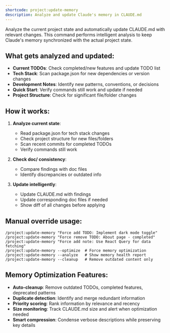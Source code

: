 ```yaml
---
shortcode: project:update-memory
description: Analyze and update Claude's memory in CLAUDE.md
---
```


Analyze the current project state and automatically update CLAUDE.md with relevant changes. This command performs intelligent analysis to keep Claude's memory synchronized with the actual project state.

## What gets analyzed and updated:
- **Current TODOs**: Check completed/new features and update TODO list
- **Tech Stack**: Scan package.json for new dependencies or version changes
- **Development Notes**: Identify new patterns, conventions, or decisions
- **Quick Start**: Verify commands still work and update if needed
- **Project Structure**: Check for significant file/folder changes

## How it works:
1. **Analyze current state**: 
   - Read package.json for tech stack changes
   - Check project structure for new files/folders
   - Scan recent commits for completed TODOs
   - Verify commands still work

2. **Check doc/ consistency**:
   - Compare findings with doc files
   - Identify discrepancies or outdated info

3. **Update intelligently**:
   - Update CLAUDE.md with findings
   - Update corresponding doc files if needed
   - Show diff of all changes before applying

## Manual override usage:
```
/project:update-memory "Force add TODO: Implement dark mode toggle"
/project:update-memory "Force remove TODO: About page - completed"
/project:update-memory "Force add note: Use React Query for data fetching"
/project:update-memory --optimize  # Force memory optimization
/project:update-memory --analyze   # Show memory health report
/project:update-memory --cleanup   # Remove outdated content only
```

## Memory Optimization Features:
- **Auto-cleanup**: Remove outdated TODOs, completed features, deprecated patterns
- **Duplicate detection**: Identify and merge redundant information
- **Priority scoring**: Rank information by relevance and recency
- **Size monitoring**: Track CLAUDE.md size and alert when optimization needed
- **Smart compression**: Condense verbose descriptions while preserving key details